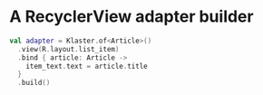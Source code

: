 # A RecyclerView adapter builder


```kotlin
val adapter = Klaster.of<Article>()
  .view(R.layout.list_item)
  .bind { article: Article ->
    item_text.text = article.title
  }
  .build()
```
